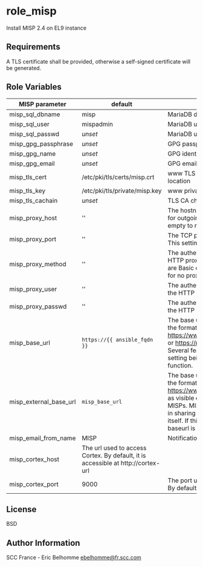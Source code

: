 # role_misp

Install MISP 2.4 on EL9 instance

## Requirements

A TLS certificate shall be provided, otherwise a self-signed certificate will be generated. 

## Role Variables
| MISP parameter | default | description |
|--- |--- |--- |
| misp_sql_dbname     | misp | MariaDB database name |
| misp_sql_user       | mispadmin | MariaDB user name |
| misp_sql_passwd     | _unset_ | MariaDB user password |
| misp_gpg_passphrase | _unset_ | GPG passphrase |
| misp_gpg_name       | _unset_ | GPG identity name |
| misp_gpg_email      | _unset_ | GPG email address |
| misp_tls_cert       | /etc/pki/tls/certs/misp.crt | www TLS public certificate location |
| misp_tls_key        | /etc/pki/tls/private/misp.key | www private key location |
| misp_tls_cachain    | _unset_ | TLS CA chain location |
| misp_proxy_host   | '' | The hostname of an HTTP proxy for outgoing sync requests. Leave empty to not use a proxy. |
| misp_proxy_port   | '' | The TCP port for the HTTP proxy.	This setting has to be a number. |
| misp_proxy_method | '' | The authentication method for the HTTP proxy. Currently supported are Basic or Digest. Leave empty for no proxy authentication |
| misp_proxy_user   | '' | The authentication username for the HTTP proxy |
| misp_proxy_passwd | '' | The authentication password for the HTTP proxy |
| misp_base_url | `https://{{ ansible_fqdn }}` | The base url of the application (in the format https://www.mymispinstance.com or https://myserver.com/misp). Several features depend on this setting being correctly set to function. |
| misp_external_base_url | `misp_base_url` | The base url of the application (in the format https://www.mymispinstance.com) as visible externally/by other MISPs. MISP will encode this URL in sharing groups when including itself. If this value is not set, the baseurl is used as a fallback |
| misp_email_from_name | MISP | Notification e-mail sender name. |
| misp_cortex_host | The url used to access Cortex. By default, it is accessible at http://cortex-url| 
| misp_cortex_port | 9000 | The port used to access Cortex. By default, this is port 9000 |

## License

BSD

## Author Information
SCC France - Eric Belhomme <ebelhomme@fr.scc.com>
